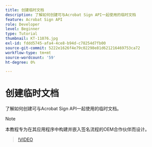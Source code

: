 ```yaml
---
title: 创建临时文档
description: 了解如何创建可与Acrobat Sign API一起使用的临时文档
feature: Acrobat Sign API
role: Developer
level: Beginner
type: Tutorial
thumbnail: KT-11076.jpg
exl-id: fddd5745-afa4-4ce8-b94d-c78254d7fb00
source-git-commit: 5222e1626f4e79c02298e81d621216469753ca72
workflow-type: tm+mt
source-wordcount: '59'
ht-degree: 0%

---
```


# 创建临时文档

了解如何创建可与Acrobat Sign API一起使用的临时文档。

>[!NOTE]
>
>本教程专为在其应用程序中构建并嵌入签名流程的OEM合作伙伴而设计。

>[!VIDEO](https://video.tv.adobe.com/v/3444780?hidetitle=true&captions=chi_hans)
